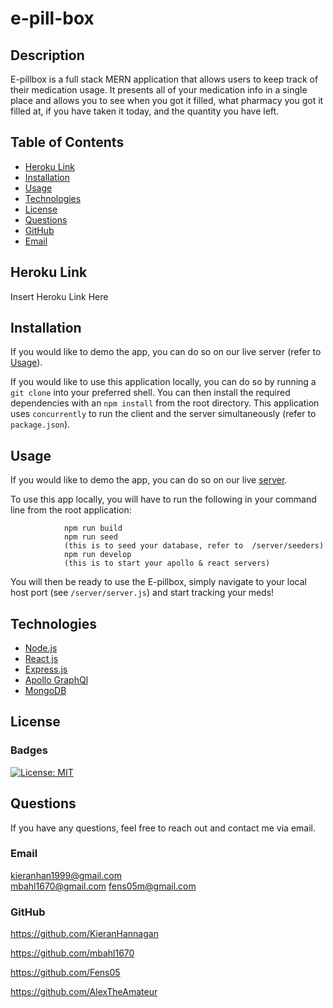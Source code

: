 # e-pill-box
          
  ## Description
  E-pillbox is a full stack MERN application that allows users to keep track of their medication usage. It presents all of your medication info 
  in a single place and allows you to see when you got it filled, what pharmacy you got it filled at, if you have taken it today, and the quantity you have left. 
  
  ## Table of Contents
  * [Heroku Link](#heroku-link)
  * [Installation](#installation)
  * [Usage](#usage)
  * [Technologies](#technologies)
  * [License](#license)
  * [Questions](#questions)
  * [GitHub](#github)
  * [Email](#email)
  
  ## Heroku Link
  Insert Heroku Link Here

  ## Installation 
  If you would like to demo the app, you can do so on our live server (refer to [Usage](#usage)).

  
  If you would like to use this application locally, you can do so by running a `git clone` into your preferred shell. You can then install the required dependencies with an `npm install` from the root directory. This application uses `concurrently` to run the client and the server simultaneously (refer to `package.json`).
  
  ## Usage 
 If you would like to demo the app, you can do so on our live [server](https://pure-harbor-43860.herokuapp.com/). 

  To use this app locally, you will have to run the following in your command line from the root application: 

                npm run build
                npm run seed 
                (this is to seed your database, refer to  /server/seeders)
                npm run develop
                (this is to start your apollo & react servers)
You will then be ready to use the E-pillbox, simply navigate to your local host port (see `/server/server.js`) and start tracking your meds!

  ## Technologies 
  * [Node.js](https://nodejs.org/en/)
  * [React js](https://reactjs.org/)
  * [Express.js](https://expressjs.com/)
  * [Apollo GraphQl](https://www.apollographql.com/)
  * [MongoDB](https://www.mongodb.com/)
  
  ## License
  ### Badges
  [![License: MIT](https://img.shields.io/badge/License-MIT-yellow.svg)](https://opensource.org/licenses/MIT)
  ## Questions
  If you have any questions, feel free to reach out and contact me via email.
  ### Email
  kieranhan1999@gmail.com  
  mbahl1670@gmail.com
  fens05m@gmail.com
  ### GitHub

https://github.com/KieranHannagan

https://github.com/mbahl1670

https://github.com/Fens05
  
https://github.com/AlexTheAmateur
  

  

  
